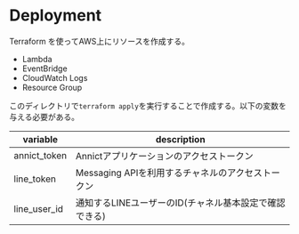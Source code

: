 # Deployment

Terraform を使ってAWS上にリソースを作成する。
- Lambda
- EventBridge
- CloudWatch Logs
- Resource Group

このディレクトリで`terraform apply`を実行することで作成する。以下の変数を与える必要がある。

| variable | description |
| --- | --- |
| annict_token | Annictアプリケーションのアクセストークン |
| line_token | Messaging APIを利用するチャネルのアクセストークン |
| line_user_id | 通知するLINEユーザーのID(チャネル基本設定で確認できる) |
